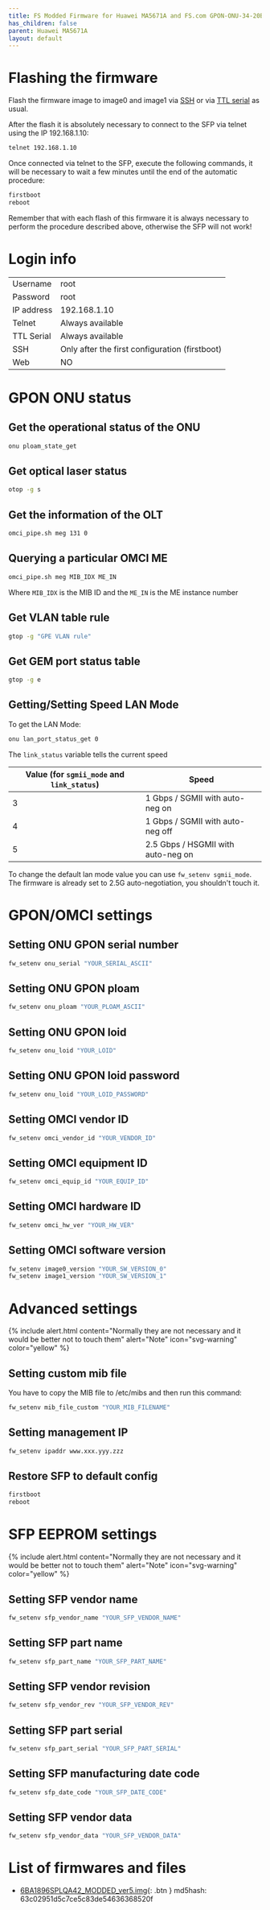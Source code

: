 ```yaml
---
title: FS Modded Firmware for Huawei MA5671A and FS.com GPON-ONU-34-20BI
has_children: false
parent: Huawei MA5671A
layout: default
---
```


# Flashing the firmware

Flash the firmware image to image0 and image1 via [SSH](/ont-huawei-ma5671a/#flashing-a-new-rootfs-via-ssh) or via [TTL serial](/ont-huawei-ma5671a-ymodem) as usual.

After the flash it is absolutely necessary to connect to the SFP via telnet using the IP 192.168.1.10:

```sh
telnet 192.168.1.10
```

Once connected via telnet to the SFP, execute the following commands, it will be necessary to wait a few minutes until the end of the automatic procedure:

```sh
firstboot
reboot
```

Remember that with each flash of this firmware it is always necessary to perform the procedure described above, otherwise the SFP will not work!

# Login info

|                    |                                                |
| ------------------ | ---------------------------------------------- |
| Username           | root                                           |
| Password           | root                                           |
| IP address	     | 192.168.1.10                                   |
| Telnet    	     | Always available                               |
| TTL Serial 	     | Always available                               |
| SSH       	     | Only after the first configuration (firstboot) |
| Web       	     | NO                                             |

# GPON ONU status

## Get the operational status of the ONU
```sh
onu ploam_state_get
```

## Get optical laser status
```sh
otop -g s
```

## Get the information of the OLT
```sh
omci_pipe.sh meg 131 0
```

## Querying a particular OMCI ME
```sh
omci_pipe.sh meg MIB_IDX ME_IN
```
Where `MIB_IDX` is the MIB ID and the `ME_IN` is the ME instance number

## Get VLAN table rule
```sh
gtop -g "GPE VLAN rule"
```

## Get GEM port status table
```sh
gtop -g e
```

## Getting/Setting Speed LAN Mode

To get the LAN Mode:

```sh
onu lan_port_status_get 0
```
The `link_status` variable tells the current speed

| Value (for `sgmii_mode` and `link_status`) | Speed                              |
| ------------------------------------------ | ---------------------------------- |
| 3                                          | 1 Gbps / SGMII with auto-neg on    |
| 4                                          | 1 Gbps / SGMII with auto-neg off   |
| 5                                          | 2.5 Gbps / HSGMII with auto-neg on |

To change the default lan mode value you can use `fw_setenv sgmii_mode`. The firmware is already set to 2.5G auto-negotiation, you shouldn't touch it.

# GPON/OMCI settings

## Setting ONU GPON serial number
```sh
fw_setenv onu_serial "YOUR_SERIAL_ASCII"
```

## Setting ONU GPON ploam
```sh
fw_setenv onu_ploam "YOUR_PLOAM_ASCII"
```

## Setting ONU GPON loid
```sh
fw_setenv onu_loid "YOUR_LOID"
```

## Setting ONU GPON loid password
```sh
fw_setenv onu_loid "YOUR_LOID_PASSWORD"
```

## Setting OMCI vendor ID
```sh
fw_setenv omci_vendor_id "YOUR_VENDOR_ID"
```

## Setting OMCI equipment ID
```sh
fw_setenv omci_equip_id "YOUR_EQUIP_ID"
```

## Setting OMCI hardware ID
```sh
fw_setenv omci_hw_ver "YOUR_HW_VER"
```

## Setting OMCI software version
```sh
fw_setenv image0_version "YOUR_SW_VERSION_0"
fw_setenv image1_version "YOUR_SW_VERSION_1"
```

# Advanced settings

{% include alert.html content="Normally they are not necessary and it would be better not to touch them" alert="Note"  icon="svg-warning" color="yellow" %}

## Setting custom mib file
You have to copy the MIB file to /etc/mibs and then run this command:

```sh
fw_setenv mib_file_custom "YOUR_MIB_FILENAME"
```

## Setting management IP
```sh
fw_setenv ipaddr www.xxx.yyy.zzz
```

## Restore SFP to default config
```sh
firstboot
reboot
```

# SFP EEPROM settings

{% include alert.html content="Normally they are not necessary and it would be better not to touch them" alert="Note"  icon="svg-warning" color="yellow" %}

## Setting SFP vendor name
```sh
fw_setenv sfp_vendor_name "YOUR_SFP_VENDOR_NAME"
```

## Setting SFP part name
```sh
fw_setenv sfp_part_name "YOUR_SFP_PART_NAME"
```

## Setting SFP vendor revision
```sh
fw_setenv sfp_vendor_rev "YOUR_SFP_VENDOR_REV"
```

## Setting SFP part serial
```sh
fw_setenv sfp_part_serial "YOUR_SFP_PART_SERIAL"
```

## Setting SFP manufacturing date code
```sh
fw_setenv sfp_date_code "YOUR_SFP_DATE_CODE"
```

## Setting SFP vendor data
```sh
fw_setenv sfp_vendor_data "YOUR_SFP_VENDOR_DATA"
```

# List of firmwares and files
- [6BA1896SPLQA42_MODDED_ver5.img](https://mega.nz/file/g9MTxAzR#qSU-OB6SlAVOE97ajSnEP--UcsvurPkpraJPgds3r6g){: .btn } md5hash: 63c02951d5c7ce5c83de54636368520f
